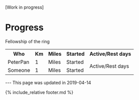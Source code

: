 
\[Work in progress\]

# Progress

Fellowship of the ring

<table>
<tr><th>Who</th><th>Km</th><th>Miles</th><th>Started</th><th>Active/Rest days</th></tr>
<tr><td>PeterPan</td><td>1</td><td>Miles</td><td>Started</td><td rowspan="2">Active/Rest days</td></tr>
<tr><td>Someone</td><td>1</td><td>Miles</td><td>Started</td></tr>
</table>
---
This page was updated in 2019-04-14

{% include_relative footer.md %}
